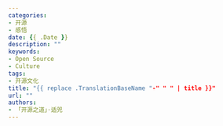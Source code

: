 ```yaml
---
categories:
- 开源
- 感悟
date: {{ .Date }}
description: ""
keywords:
- Open Source
- Culture
tags:
- 开源文化
title: "{{ replace .TranslationBaseName "-" " " | title }}"
url: ""
authors:
- 「开源之道」·适兕
---
```

